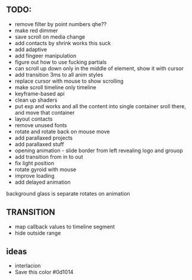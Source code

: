 ## TODO:

- remove filter by point numbers qhe??
- make red dimmer
- save scroll on media change
- add contacts by shrink works this suck
- add adaptive
- add fingeer manipulation
- figure out how to use fucking partials
- can scroll up down only in the middle of element, show it with cursor
- add transition 3ms to all anim styles
- replace cursor with mouse to show scrolling
- make scroll timeline only timeline
- keyframe-based api
- clean up shaders
- put exp and works and all the content into single container sroll there, and move that container
- layout contacts
- remove unused fonts
- rotate and rotate back on mouse move
- add parallaxed projects
- add parallaxed stuff
- opening animation - slide border from left revealing logo and grouop
- add transition from in to out
- fix light position
- rotate gyroid with mouse
- improve loading
- add delayed animation

background glass is separate
rotates on animation

## TRANSITION

- map callback values to timeline segment
- hide outside range

## ideas

- interlacion
- Save this color #0d1014
